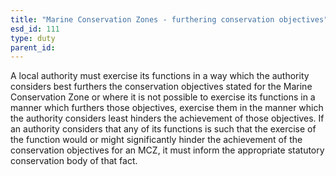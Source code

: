 ```yaml
---
title: "Marine Conservation Zones - furthering conservation objectives"
esd_id: 111
type: duty
parent_id:  
---
```


A local authority must exercise its functions in a way which the authority considers best furthers the conservation objectives stated for the Marine Conservation Zone or where it is not possible to exercise its functions in a manner which furthers those objectives, exercise them in the manner which the authority considers least hinders the achievement of those objectives.      If an authority considers that any of its functions is such that the exercise of the function would or might significantly hinder the achievement of the conservation objectives for an MCZ, it must inform the appropriate statutory conservation body of that fact.

